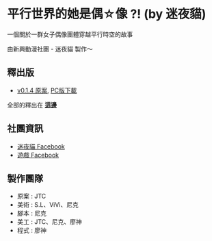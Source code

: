 平行世界的她是偶☆像 ?! (by 迷夜貓)
======

一個關於一群女子偶像團體穿越平行時空的故事

由新興動漫社團 - 迷夜貓 製作～

釋出版
-------

* [v0.1.4 原案](https://github.com/midnighcat/parallel-idol/releases/tag/v0.1.4), [PC版下載](https://github.com/midnighcat/parallel-idol/releases/download/v0.1.4/parallel-idol-v0.1.4-pc.zip)

全部的釋出在 [**這邊**](https://github.com/midnighcat/parallel-idol/releases)

社團資訊
-------

* [迷夜貓 Facebook](https://www.facebook.com/迷夜貓-323655274783025)
* [遊戲 Facebook](https://www.facebook.com/paraIDOL)

製作團隊
-------

* 原案 : JTC
* 美術 : S.L、ViVi、尼克
* 腳本 : 尼克
* 美工 : JTC、尼克、廖神
* 程式 : 廖神
